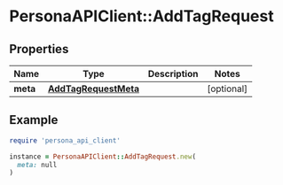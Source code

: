 # PersonaAPIClient::AddTagRequest

## Properties

| Name | Type | Description | Notes |
| ---- | ---- | ----------- | ----- |
| **meta** | [**AddTagRequestMeta**](AddTagRequestMeta.md) |  | [optional] |

## Example

```ruby
require 'persona_api_client'

instance = PersonaAPIClient::AddTagRequest.new(
  meta: null
)
```


